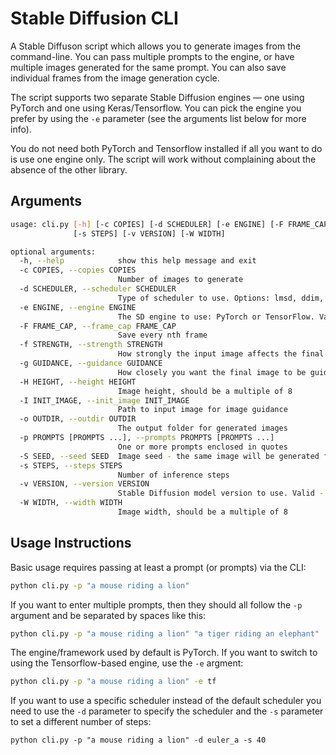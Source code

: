 # Stable Diffusion CLI

A Stable Diffuson script which allows you to generate images from the command-line. You can pass multiple prompts to the engine, or have multiple images generated for the same prompt. You can also save individual frames from the image generation cycle.

The script supports two separate Stable Diffusion engines — one using PyTorch and one using Keras/Tensorflow. You can pick the engine you prefer by using the `-e` parameter (see the arguments list below for more info).

You do not need both PyTorch and Tensorflow installed if all you want to do is use one engine only. The script will work without complaining about the absence of the other library.

## Arguments

```bash
usage: cli.py [-h] [-c COPIES] [-d SCHEDULER] [-e ENGINE] [-F FRAME_CAP] [-f STRENGTH] [-g GUIDANCE] [-H HEIGHT] [-I INIT_IMAGE] [-o OUTDIR] [-p PROMPTS [PROMPTS ...]] [-S SEED]
              [-s STEPS] [-v VERSION] [-W WIDTH]

optional arguments:
  -h, --help            show this help message and exit
  -c COPIES, --copies COPIES
                        Number of images to generate
  -d SCHEDULER, --scheduler SCHEDULER
                        Type of scheduler to use. Options: lmsd, ddim, dpm (DPMSolver), dpmp (DPMSolver++), euler, euler_a (Ancestral). Default: lmsd
  -e ENGINE, --engine ENGINE
                        The SD engine to use: PyTorch or TensorFlow. Values: torch or tf
  -F FRAME_CAP, --frame_cap FRAME_CAP
                        Save every nth frame
  -f STRENGTH, --strength STRENGTH
                        How strongly the input image affects the final generated image
  -g GUIDANCE, --guidance GUIDANCE
                        How closely you want the final image to be guided by the prompt
  -H HEIGHT, --height HEIGHT
                        Image height, should be a multiple of 8
  -I INIT_IMAGE, --init_image INIT_IMAGE
                        Path to input image for image guidance
  -o OUTDIR, --outdir OUTDIR
                        The output folder for generated images
  -p PROMPTS [PROMPTS ...], --prompts PROMPTS [PROMPTS ...]
                        One or more prompts enclosed in quotes
  -S SEED, --seed SEED  Image seed - the same image will be generated for a specific seed
  -s STEPS, --steps STEPS
                        Number of inference steps
  -v VERSION, --version VERSION
                        Stable Diffusion model version to use. Valid - 1.4, 1.5, defaults to 1.5
  -W WIDTH, --width WIDTH
                        Image width, should be a multiple of 8
```

## Usage Instructions

Basic usage requires passing at least a prompt (or prompts) via the CLI:

```bash
python cli.py -p "a mouse riding a lion"
```

If you want to enter multiple prompts, then they should all follow the `-p` argument and be separated by spaces like this:

```bash
python cli.py -p "a mouse riding a lion" "a tiger riding an elephant"
```

The engine/framework used by default is PyTorch. If you want to switch to using the Tensorflow-based engine, use the `-e` argment:

```bash
python cli.py -p "a mouse riding a lion" -e tf
```

If you want to use a specific scheduler instead of the default scheduler you need to use the `-d` parameter to specify the scheduler and the `-s` parameter to set a different number of steps:

```
python cli.py -p "a mouse riding a lion" -d euler_a -s 40
```

